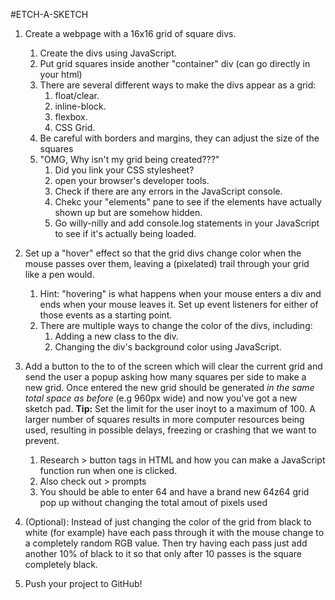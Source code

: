 #ETCH-A-SKETCH

1. Create a webpage with a 16x16 grid of square divs.
    1. Create the divs using JavaScript.
    2. Put grid squares inside another "container" div (can go directly in your html)
    3. There are several different ways to make the divs appear as a grid:
        1. float/clear.
        2. inline-block.
        3. flexbox.
        4. CSS Grid.
    4. Be careful with borders and margins, they can adjust the size of the squares
    5. "OMG, Why isn't my grid being created???"
        1. Did you link your CSS stylesheet?
        2. open your browser's developer tools.
        3. Check if there are any errors in the JavaScript console.
        4. Chekc your "elements" pane to see if the elements have actually shown up but are somehow hidden.
        5. Go willy-nilly and add console.log statements in your JavaScript to see if it's actually being loaded.
 
2. Set up a "hover" effect so that the grid divs change color when the mouse passes over them, leaving a (pixelated) trail through your grid like a pen would.
    1. Hint: "hovering" is what happens when your mouse enters a div and ends when your mouse leaves it. Set up event listeners for either of those events as a starting point.
    2. There are multiple ways to change the color of the divs, including:
        1. Adding a new class to the div.
        2. Changing the div's background color using JavaScript.

3. Add a button to the to of the screen which will clear the current grid and send the user a popup asking how many squares per side to make a new grid. Once entered the new grid should be generated *in the same total space as before* (e.g 960px wide) and now you've got a new sketch pad. **Tip:** Set the limit for the user inoyt to a maximum of 100. A larger number of squares results in more computer resources being used, resulting in possible delays, freezing or crashing that we want to prevent.
    1. Research > button tags in HTML and how you can make a JavaScript function run when one is clicked.
    2. Also check out > prompts
    3. You should be able to enter 64 and have a brand new 64z64 grid pop up without changing the total amout of pixels used

4. (Optional): Instead of just changing the color of the grid from black to white (for example) have each pass through it with the mouse change to a completely random RGB value. Then try having each pass just add another 10% of black to it so that only after 10 passes is the square completely black.

5. Push your project to GitHub!